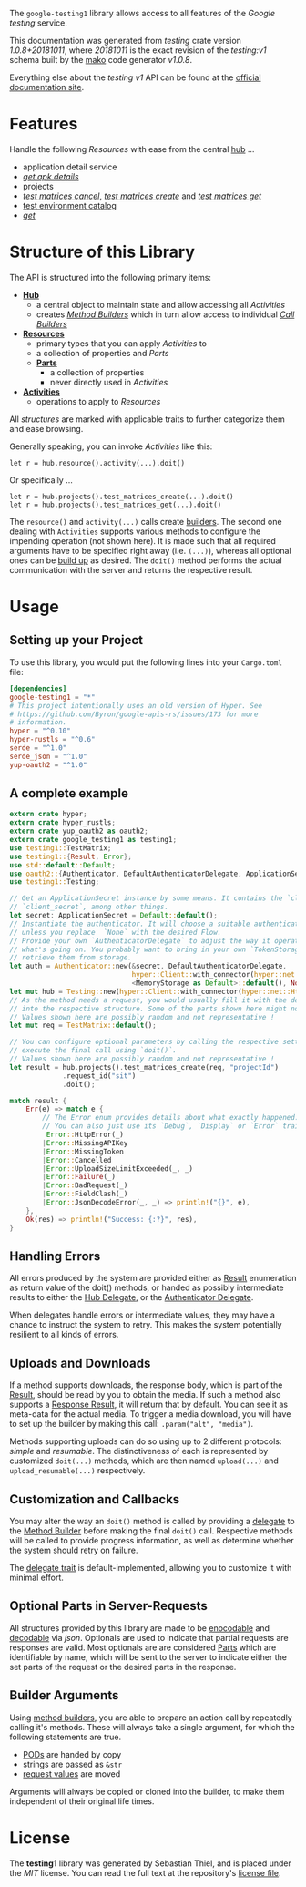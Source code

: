 <!---
DO NOT EDIT !
This file was generated automatically from 'src/mako/api/README.md.mako'
DO NOT EDIT !
-->
The `google-testing1` library allows access to all features of the *Google testing* service.

This documentation was generated from *testing* crate version *1.0.8+20181011*, where *20181011* is the exact revision of the *testing:v1* schema built by the [mako](http://www.makotemplates.org/) code generator *v1.0.8*.

Everything else about the *testing* *v1* API can be found at the
[official documentation site](https://developers.google.com/cloud-test-lab/).
# Features

Handle the following *Resources* with ease from the central [hub](https://docs.rs/google-testing1/1.0.8+20181011/google_testing1/struct.Testing.html) ... 

* application detail service
 * [*get apk details*](https://docs.rs/google-testing1/1.0.8+20181011/google_testing1/struct.ApplicationDetailServiceGetApkDetailCall.html)
* projects
 * [*test matrices cancel*](https://docs.rs/google-testing1/1.0.8+20181011/google_testing1/struct.ProjectTestMatriceCancelCall.html), [*test matrices create*](https://docs.rs/google-testing1/1.0.8+20181011/google_testing1/struct.ProjectTestMatriceCreateCall.html) and [*test matrices get*](https://docs.rs/google-testing1/1.0.8+20181011/google_testing1/struct.ProjectTestMatriceGetCall.html)
* [test environment catalog](https://docs.rs/google-testing1/1.0.8+20181011/google_testing1/struct.TestEnvironmentCatalog.html)
 * [*get*](https://docs.rs/google-testing1/1.0.8+20181011/google_testing1/struct.TestEnvironmentCatalogGetCall.html)




# Structure of this Library

The API is structured into the following primary items:

* **[Hub](https://docs.rs/google-testing1/1.0.8+20181011/google_testing1/struct.Testing.html)**
    * a central object to maintain state and allow accessing all *Activities*
    * creates [*Method Builders*](https://docs.rs/google-testing1/1.0.8+20181011/google_testing1/trait.MethodsBuilder.html) which in turn
      allow access to individual [*Call Builders*](https://docs.rs/google-testing1/1.0.8+20181011/google_testing1/trait.CallBuilder.html)
* **[Resources](https://docs.rs/google-testing1/1.0.8+20181011/google_testing1/trait.Resource.html)**
    * primary types that you can apply *Activities* to
    * a collection of properties and *Parts*
    * **[Parts](https://docs.rs/google-testing1/1.0.8+20181011/google_testing1/trait.Part.html)**
        * a collection of properties
        * never directly used in *Activities*
* **[Activities](https://docs.rs/google-testing1/1.0.8+20181011/google_testing1/trait.CallBuilder.html)**
    * operations to apply to *Resources*

All *structures* are marked with applicable traits to further categorize them and ease browsing.

Generally speaking, you can invoke *Activities* like this:

```Rust,ignore
let r = hub.resource().activity(...).doit()
```

Or specifically ...

```ignore
let r = hub.projects().test_matrices_create(...).doit()
let r = hub.projects().test_matrices_get(...).doit()
```

The `resource()` and `activity(...)` calls create [builders][builder-pattern]. The second one dealing with `Activities` 
supports various methods to configure the impending operation (not shown here). It is made such that all required arguments have to be 
specified right away (i.e. `(...)`), whereas all optional ones can be [build up][builder-pattern] as desired.
The `doit()` method performs the actual communication with the server and returns the respective result.

# Usage

## Setting up your Project

To use this library, you would put the following lines into your `Cargo.toml` file:

```toml
[dependencies]
google-testing1 = "*"
# This project intentionally uses an old version of Hyper. See
# https://github.com/Byron/google-apis-rs/issues/173 for more
# information.
hyper = "^0.10"
hyper-rustls = "^0.6"
serde = "^1.0"
serde_json = "^1.0"
yup-oauth2 = "^1.0"
```

## A complete example

```Rust
extern crate hyper;
extern crate hyper_rustls;
extern crate yup_oauth2 as oauth2;
extern crate google_testing1 as testing1;
use testing1::TestMatrix;
use testing1::{Result, Error};
use std::default::Default;
use oauth2::{Authenticator, DefaultAuthenticatorDelegate, ApplicationSecret, MemoryStorage};
use testing1::Testing;

// Get an ApplicationSecret instance by some means. It contains the `client_id` and 
// `client_secret`, among other things.
let secret: ApplicationSecret = Default::default();
// Instantiate the authenticator. It will choose a suitable authentication flow for you, 
// unless you replace  `None` with the desired Flow.
// Provide your own `AuthenticatorDelegate` to adjust the way it operates and get feedback about 
// what's going on. You probably want to bring in your own `TokenStorage` to persist tokens and
// retrieve them from storage.
let auth = Authenticator::new(&secret, DefaultAuthenticatorDelegate,
                              hyper::Client::with_connector(hyper::net::HttpsConnector::new(hyper_rustls::TlsClient::new())),
                              <MemoryStorage as Default>::default(), None);
let mut hub = Testing::new(hyper::Client::with_connector(hyper::net::HttpsConnector::new(hyper_rustls::TlsClient::new())), auth);
// As the method needs a request, you would usually fill it with the desired information
// into the respective structure. Some of the parts shown here might not be applicable !
// Values shown here are possibly random and not representative !
let mut req = TestMatrix::default();

// You can configure optional parameters by calling the respective setters at will, and
// execute the final call using `doit()`.
// Values shown here are possibly random and not representative !
let result = hub.projects().test_matrices_create(req, "projectId")
             .request_id("sit")
             .doit();

match result {
    Err(e) => match e {
        // The Error enum provides details about what exactly happened.
        // You can also just use its `Debug`, `Display` or `Error` traits
         Error::HttpError(_)
        |Error::MissingAPIKey
        |Error::MissingToken
        |Error::Cancelled
        |Error::UploadSizeLimitExceeded(_, _)
        |Error::Failure(_)
        |Error::BadRequest(_)
        |Error::FieldClash(_)
        |Error::JsonDecodeError(_, _) => println!("{}", e),
    },
    Ok(res) => println!("Success: {:?}", res),
}

```
## Handling Errors

All errors produced by the system are provided either as [Result](https://docs.rs/google-testing1/1.0.8+20181011/google_testing1/enum.Result.html) enumeration as return value of 
the doit() methods, or handed as possibly intermediate results to either the 
[Hub Delegate](https://docs.rs/google-testing1/1.0.8+20181011/google_testing1/trait.Delegate.html), or the [Authenticator Delegate](https://docs.rs/yup-oauth2/*/yup_oauth2/trait.AuthenticatorDelegate.html).

When delegates handle errors or intermediate values, they may have a chance to instruct the system to retry. This 
makes the system potentially resilient to all kinds of errors.

## Uploads and Downloads
If a method supports downloads, the response body, which is part of the [Result](https://docs.rs/google-testing1/1.0.8+20181011/google_testing1/enum.Result.html), should be
read by you to obtain the media.
If such a method also supports a [Response Result](https://docs.rs/google-testing1/1.0.8+20181011/google_testing1/trait.ResponseResult.html), it will return that by default.
You can see it as meta-data for the actual media. To trigger a media download, you will have to set up the builder by making
this call: `.param("alt", "media")`.

Methods supporting uploads can do so using up to 2 different protocols: 
*simple* and *resumable*. The distinctiveness of each is represented by customized 
`doit(...)` methods, which are then named `upload(...)` and `upload_resumable(...)` respectively.

## Customization and Callbacks

You may alter the way an `doit()` method is called by providing a [delegate](https://docs.rs/google-testing1/1.0.8+20181011/google_testing1/trait.Delegate.html) to the 
[Method Builder](https://docs.rs/google-testing1/1.0.8+20181011/google_testing1/trait.CallBuilder.html) before making the final `doit()` call. 
Respective methods will be called to provide progress information, as well as determine whether the system should 
retry on failure.

The [delegate trait](https://docs.rs/google-testing1/1.0.8+20181011/google_testing1/trait.Delegate.html) is default-implemented, allowing you to customize it with minimal effort.

## Optional Parts in Server-Requests

All structures provided by this library are made to be [enocodable](https://docs.rs/google-testing1/1.0.8+20181011/google_testing1/trait.RequestValue.html) and 
[decodable](https://docs.rs/google-testing1/1.0.8+20181011/google_testing1/trait.ResponseResult.html) via *json*. Optionals are used to indicate that partial requests are responses 
are valid.
Most optionals are are considered [Parts](https://docs.rs/google-testing1/1.0.8+20181011/google_testing1/trait.Part.html) which are identifiable by name, which will be sent to 
the server to indicate either the set parts of the request or the desired parts in the response.

## Builder Arguments

Using [method builders](https://docs.rs/google-testing1/1.0.8+20181011/google_testing1/trait.CallBuilder.html), you are able to prepare an action call by repeatedly calling it's methods.
These will always take a single argument, for which the following statements are true.

* [PODs][wiki-pod] are handed by copy
* strings are passed as `&str`
* [request values](https://docs.rs/google-testing1/1.0.8+20181011/google_testing1/trait.RequestValue.html) are moved

Arguments will always be copied or cloned into the builder, to make them independent of their original life times.

[wiki-pod]: http://en.wikipedia.org/wiki/Plain_old_data_structure
[builder-pattern]: http://en.wikipedia.org/wiki/Builder_pattern
[google-go-api]: https://github.com/google/google-api-go-client

# License
The **testing1** library was generated by Sebastian Thiel, and is placed 
under the *MIT* license.
You can read the full text at the repository's [license file][repo-license].

[repo-license]: https://github.com/Byron/google-apis-rsblob/master/LICENSE.md
